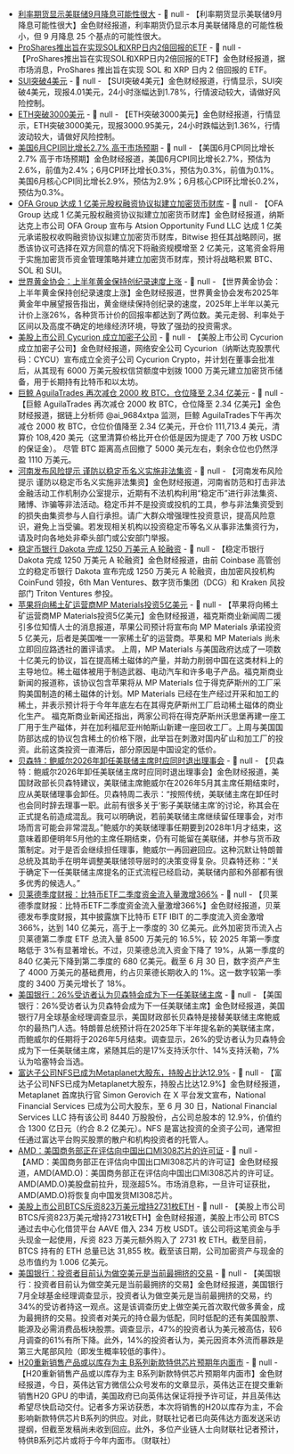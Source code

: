 - [利率期货显示美联储9月降息可能性很大]() - 📰 null - 【利率期货显示美联储9月降息可能性很大】金色财经报道，利率期货仍显示本月美联储降息的可能性极小，但 9 月降息 25 个基点的可能性很大。
- [ProShares推出旨在实现SOL和XRP日内2倍回报的ETF]() - 📰 null - 【ProShares推出旨在实现SOL和XRP日内2倍回报的ETF】金色财经报道，据市场消息，ProShares 推出旨在实现 SOL 和 XRP 日内 2 倍回报的 ETF。
- [SUI突破4美元]() - 📰 null - 【SUI突破4美元】金色财经报道，行情显示，SUI突破4美元，现报4.01美元，24小时涨幅达到1.78%，行情波动较大，请做好风险控制。
- [ETH突破3000美元]() - 📰 null - 【ETH突破3000美元】金色财经报道，行情显示，ETH突破3000美元，现报3000.95美元，24小时跌幅达到1.36%，行情波动较大，请做好风险控制。
- [美国6月CPI同比增长2.7% 高于市场预期]() - 📰 null - 【美国6月CPI同比增长2.7% 高于市场预期】金色财经报道，美国6月CPI同比增长2.7%，预估为2.6%，前值为2.4%；6月CPI环比增长0.3%，预估为0.3%，前值为0.1%。美国6月核心CPI同比增长2.9%，预估为2.9%；6月核心CPI环比增长0.2%，预估为0.3%。
- [OFA Group 达成 1 亿美元股权融资协议拟建立加密货币财库](https://www.globenewswire.com/news-release/2025/07/15/3115532/0/en/OFA-Group-Enters-MOU-With-Bitwise-as-Strategic-Advisor-for-100-Million-Equity-Facility-to-Support-Cryptocurrency-Treasury-Management.html) - 📰 null - 【OFA Group 达成 1 亿美元股权融资协议拟建立加密货币财库】金色财经报道，纳斯达克上市公司 OFA Group 宣布与 Atsion Opportunity Fund LLC 达成 1 亿美元承诺股权收购融资协议拟建立加密货币财库，Bitwise 担任其战略顾问，据悉该协议可选择在双方同意的情况下将融资规模增至 2 亿美元，这笔资金将用于实施加密货币资金管理策略并建立加密货币财库，预计将战略积累 BTC、SOL 和 SUI。
- [世界黄金协会：上半年黄金保持创纪录速度上涨]() - 📰 null - 【世界黄金协会：上半年黄金保持创纪录速度上涨】金色财经报道，世界黄金协会发布2025年黄金年中展望报告指出，黄金继续保持创纪录的速度，2025年上半年以美元计价上涨26%，各种货币计价的回报率都达到了两位数。美元走弱、利率处于区间以及高度不确定的地缘经济环境，导致了强劲的投资需求。
- [美股上市公司 Cycurion 成立加密子公司](https://www.globenewswire.com/news-release/2025/07/15/3115529/0/en/Cycurion-NASDAQ-CYCU-Launches-Cycurion-Crypto-Subsidiary-with-10-Million-Treasury-Allocation-to-Acquire-Ethereum-and-Bitcoin.html) - 📰 null - 【美股上市公司 Cycurion 成立加密子公司】金色财经报道，网络安全公司 Cycurion（纳斯达克股票代码：CYCU）宣布成立全资子公司 Cycurion Crypto，并计划在董事会批准后，从其现有 6000 万美元股权信贷额度中划拨 1000 万美元建立加密货币储备，用于长期持有比特币和以太坊。
- [巨鲸 AguilaTrades⁩ 再次减仓 2000 枚 BTC，仓位降至 2.34 亿美元](https://x.com/ai_9684xtpa/status/1945091662469877817) - 📰 null - 【巨鲸 AguilaTrades⁩ 再次减仓 2000 枚 BTC，仓位降至 2.34 亿美元】金色财经报道，据链上分析师 @ai_9684xtpa 监测，巨鲸 AguilaTrades⁩下午再次减仓 2000 枚 BTC，仓位价值降至 2.34 亿美元，开仓价 111,713.4 美元，清算价 108,420 美元（这里清算价格比开仓价低是因为提走了 700 万枚 USDC 的保证金）。 
尽管 BTC 距离高点回撤了 5000 美元左右，剩余仓位也仍然浮盈 1110 万美元。
- [河南发布风险提示 谨防以稳定币名义实施非法集资](https://www.zhitongcaijing.com/immediately/detail/6312435.html) - 📰 null - 【河南发布风险提示 谨防以稳定币名义实施非法集资】金色财经报道，河南省防范和打击非法金融活动工作机制办公室提示，近期有不法机构利用“稳定币”进行非法集资、赌博、诈骗等非法活动。稳定币并不是投资或投机的工具，参与非法集资受到的损失由集资参与人自行承担。请广大群众增强理性投资意识，提高风险意识，避免上当受骗。若发现相关机构以投资稳定币等名义从事非法集资行为，请及时向各地处非牵头部门或公安部门举报。
- [稳定币银行 Dakota 完成 1250 万美元 A 轮融资](https://fortune.com/crypto/2025/07/15/dakota-coinbase-executive-series-a-coinfund-ryan-bozarth/) - 📰 null - 【稳定币银行 Dakota 完成 1250 万美元 A 轮融资】金色财经报道，由前 Coinbase 高管创立的稳定币银行 Dakota 宣布完成 1250 万美元 A 轮融资，由加密风投机构 CoinFund 领投，6th Man Ventures、数字货币集团（DCG）和 Kraken 风投部门 Triton Ventures 参投。
- [苹果将向稀土矿运营商MP Materials投资5亿美元](https://cj.sina.com.cn/article/norm_detail?url=https%3A%2F%2Ffinance.sina.com.cn%2Fstock%2Fusstock%2Fc%2F2025-07-15%2Fdoc-inffqiif5361310.shtml&wx=1) - 📰 null - 【苹果将向稀土矿运营商MP Materials投资5亿美元】金色财经报道，福克斯商业新闻周二援引多位知情人士的消息报道，苹果公司预计将宣布向 MP Materials 承诺投资 5 亿美元，后者是美国唯一一家稀土矿的运营商。苹果和 MP Materials 尚未立即回应路透社的置评请求。 
上周，MP Materials 与美国政府达成了一项数十亿美元的协议，旨在提高稀土磁体的产量，并助力削弱中国在这类材料上的主导地位。稀土磁体被用于制造武器、电动汽车和许多电子产品。福克斯商业新闻的报道称，该协议包含苹果将从 MP Materials 位于得克萨斯州的工厂采购美国制造的稀土磁体的计划。MP Materials 已经在生产经过开采和加工的稀土，并表示预计将于今年年底左右在其得克萨斯州工厂启动稀土磁体的商业化生产。 
福克斯商业新闻还指出，两家公司将在得克萨斯州沃思堡再建一座工厂用于生产磁体，并在加利福尼亚州帕斯山新建一座回收工厂。上周与美国国防部达成的协议包含稀土的价格下限，此举旨在刺激对国内矿山和加工厂的投资。此前这类投资一直滞后，部分原因是中国设定的低价。
- [贝森特：鲍威尔2026年卸任美联储主席时应同时退出理事会]() - 📰 null - 【贝森特：鲍威尔2026年卸任美联储主席时应同时退出理事会】金色财经报道，美国财政部长贝森特建议，美联储主席鲍威尔在2026年5月其主席任期结束时，应从美联储理事会卸任。贝森特周二表示：“按照传统，美联储主席在卸任时也会同时辞去理事一职。此前有很多关于‘影子美联储主席’的讨论，称其会在正式提名前造成混乱。我可以明确说，若前美联储主席继续留任理事会，对市场而言可能会非常混乱。”鲍威尔的美联储理事任期要到2028年1月才结束，这意味着即便明年5月他的主席任期结束，仍有可能留在美联储，并参与货币政策制定。对于是否会继续担任理事，鲍威尔一再回避回应。这种沉默让特朗普总统及其助手在明年调整美联储领导层时的决策变得复杂。贝森特还称：“关于确定下一任美联储主席提名的正式流程已经启动，美联储内部和外部都有很多优秀的候选人。”
- [贝莱德季度财报：比特币ETF二季度资金流入量激增366%](https://cointelegraph.com/news/blackrock-crypto-inflows-q2-total-flows-slump) - 📰 null - 【贝莱德季度财报：比特币ETF二季度资金流入量激增366%】金色财经报道，贝莱德发布季度财报，其中披露旗下比特币 ETF IBIT 的二季度流入资金激增 366%，达到 140 亿美元，高于上一季度的 30 亿美元。此外加密货币流入占贝莱德第二季度 ETF 总流入量 8500 万美元的 16.5%，较 2025 年第一季度略低于 3%有显著增长。不过，贝莱德总流入资金下降了 19%，从第一季度的 840 亿美元下降到第二季度的 680 亿美元。截至 6 月 30 日，数字资产产生了 4000 万美元的基础费用，约占贝莱德长期收入的 1%。这一数字较第一季度的 3400 万美元增长了 18%。
- [美国银行：26%受访者认为贝森特会成为下一任美联储主席]() - 📰 null - 【美国银行：26%受访者认为贝森特会成为下一任美联储主席】金色财经报道，美国银行7月全球基金经理调查显示，美国财政部长贝森特是接替美联储主席鲍威尔的最热门人选。特朗普总统预计将在2025年下半年提名新的美联储主席，而鲍威尔的任期将于2026年5月结束。调查显示，26%的受访者认为贝森特会成为下一任美联储主席，紧随其后的是17%支持沃尔什、14%支持沃勒，7%认为哈塞特会当选。
- [富达子公司NFS已成为Metaplanet大股东，持股占比达12.9%](https://x.com/gerovich/status/1945082722625708188) - 📰 null - 【富达子公司NFS已成为Metaplanet大股东，持股占比达12.9%】金色财经报道，Metaplanet 首席执行官 Simon Gerovich 在 X 平台发文宣布，National Financial Services 已成为公司大股东，至 6 月 30 日，National Financial Services LLC 持有该公司 8440 万股股份，占公司总股本的 12.9%，价值约合 1300 亿日元（约合 8.2 亿美元）。NFS 是富达投资的全资子公司，通常担任通过富达平台购买股票的散户和机构投资者的托管人。
- [AMD：美国商务部正在评估向中国出口MI308芯片的许可证]() - 📰 null - 【AMD：美国商务部正在评估向中国出口MI308芯片的许可证】金色财经报道，AMD(AMD.O)：美国商务部正在评估向中国出口MI308芯片的许可证。 
AMD(AMD.O)美股盘前拉升，现涨超5%。市场消息称，一旦许可证获批，AMD(AMD.O)将恢复向中国发货MI308芯片。
- [美股上市公司BTCS斥资823万美元增持2731枚ETH](https://x.com/NasdaqBTCS/status/1945076369999753357) - 📰 null - 【美股上市公司BTCS斥资823万美元增持2731枚ETH】金色财经报道，美股上市公司 BTCS 通过去中心化借贷平台 AAVE 借入 234 万枚 USDT。该公司将这笔资金与手头现金一起使用，斥资 823 万美元额外购入了 2731 枚 ETH。截至目前，BTCS 持有的 ETH 总量已达 31,855 枚。截至该日期，公司加密资产与现金的总市值约为 1.006 亿美元。
- [美国银行：投资者目前认为做空美元是当前最拥挤的交易]() - 📰 null - 【美国银行：投资者目前认为做空美元是当前最拥挤的交易】金色财经报道，美国银行7月全球基金经理调查显示，投资者认为做空美元是当前最拥挤的交易，约34%的受访者持这一观点。这是该调查历史上做空美元首次取代做多黄金，成为最拥挤的交易。投资者对美元的持仓最为低配，同时低配的还有美国股票、能源及必需消费品板块股票。调查显示，47%的投资者认为美元被高估，较6月调查的61%有所下降。此外，14%的投资者认为，美元因资本外流而暴跌是第三大尾部风险（即发生概率较低的事件）。
- [H20重新销售产品或以库存为主 B系列新款特供芯片预期年内面市]() - 📰 null - 【H20重新销售产品或以库存为主 B系列新款特供芯片预期年内面市】金色财经报道，今日，英伟达官方微信公众号发布的文章显示，英伟达正在提交重新销售H20 GPU 的申请，美国政府已向英伟达保证将授予许可证，并且英伟达希望尽快启动交付。记者多方采访获悉，本次将销售的H20以库存为主，不会影响新款特供芯片B系列的供应。对此，财联社记者已向英伟达方面发送采访提纲，但截至发稿尚未收到回应。此外，多位产业链人士向财联社记者预计，特供B系列芯片或将于今年内面市。（财联社）
